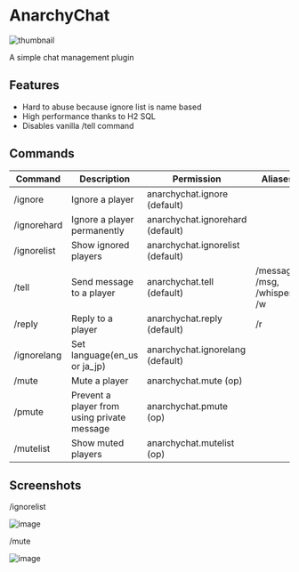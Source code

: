 # AnarchyChat

![thumbnail](https://user-images.githubusercontent.com/26406334/165263241-ccd61c5c-775e-430f-a89f-84f2dcacc171.png)

A simple chat management plugin

## Features

* Hard to abuse because ignore list is name based
* High performance thanks to H2 SQL
* Disables vanilla /tell command

## Commands

| Command            | Description                                 | Permission                       | Aliases                      |
|--------------------|---------------------------------------------|----------------------------------|------------------------------|
| /ignore            | Ignore a player                             | anarchychat.ignore (default)     |                              |
| /ignorehard        | Ignore a player permanently                 | anarchychat.ignorehard (default) |                              |
| /ignorelist        | Show ignored players                        | anarchychat.ignorelist (default) |                              |
| /tell              | Send message to a player                    | anarchychat.tell (default)       | /message, /msg, /whisper, /w |
| /reply             | Reply to a player                           | anarchychat.reply (default)      | /r                           |
| /ignorelang <lang> | Set language(en_us or ja_jp)                | anarchychat.ignorelang (default) |                              |
| /mute <name>       | Mute a player                               | anarchychat.mute (op)            |                              |
| /pmute <name>      | Prevent a player from using private message | anarchychat.pmute (op)           |                              |
| /mutelist          | Show muted players                          | anarchychat.mutelist (op)        |                              |

## Screenshots

/ignorelist

![image](https://user-images.githubusercontent.com/26406334/158069985-9f8e6bbe-7526-4ee5-8e70-84e726c02b01.png)

/mute

![image](https://user-images.githubusercontent.com/26406334/158069845-34667f6e-5c91-4c13-8d13-43ea30184dae.png)

